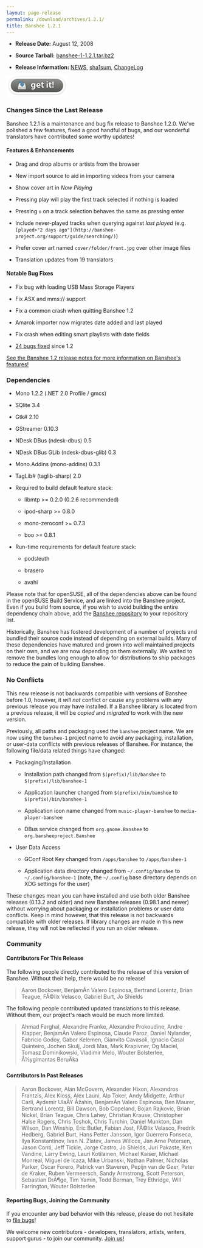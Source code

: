 ```yaml
---
layout: page-release
permalink: /download/archives/1.2.1/
title: Banshee 1.2.1
---
```



  
  * **Release Date:** August 12, 2008

  
  * **Source Tarball:** [banshee-1-1.2.1.tar.bz2](http://download.banshee-project.org/banshee/banshee-1-1.2.1.tar.bz2)

  
  * **Release Information:** 
    [NEWS](http://download.banshee-project.org/banshee/banshee-1-1.2.1.news), 
    [sha1sum](http://download.banshee-project.org/banshee/banshee-1-1.2.1.sha1sum), 
    [ChangeLog](http://download.banshee-project.org/banshee/banshee-1-1.2.1.changes)
  





[![Download Now](/images/download-button.png)](/download)





### Changes Since the Last Release





Banshee 1.2.1 is a maintenance and bug fix release to Banshee 1.2.0. We've polished a few features, fixed a good handful of bugs, and our wonderful translators have contributed some worthy updates!





#### Features & Enhancements






  * Drag and drop albums or artists from the browser


  * New import source to aid in importing videos from your camera


  * Show cover art in _Now Playing_


  * Pressing play will play the first track selected if nothing is loaded


  * Pressing `o` on a track selection behaves the same as pressing enter


  * Include never-played tracks when querying against _last played_ (e.g. `[played>"2 days ago"](http://banshee-project.org/support/guide/searching/)`)


  * Prefer cover art named `cover/folder/front.jpg` over other image files


  * Translation updates from 19 translators





#### Notable Bug Fixes






  * Fix bug with loading USB Mass Storage Players


  * Fix ASX and mms:// support


  * Fix a common crash when quitting Banshee 1.2


  * Amarok importer now migrates date added and last played


  * Fix crash when editing smart playlists with date fields


  * [24 bugs fixed](http://bugzilla.gnome.org/buglist.cgi?query_format=advanced&short_desc_type=allwordssubstr&short_desc=&product=banshee&long_desc_type=allwordssubstr&long_desc=&status_whiteboard_type=allwordssubstr&status_whiteboard=&keywords_type=allwords&keywords=&bug_status=RESOLVED&bug_status=VERIFIED&bug_status=CLOSED&resolution=FIXED&emailtype1=substring&email1=&emailtype2=substring&email2=&bugidtype=include&bug_id=&chfieldfrom=2008-07-30&chfieldto=2008-08-13&chfield=resolution&chfieldvalue=FIXED&cmdtype=doit&order=Reuse+same+sort+as+last+time&field0-0-0=noop&type0-0-0=noop&value0-0-0=) since 1.2





[See the Banshee 1.2 release notes for more information on Banshee's features!](/download/archives/1.2.0)





### Dependencies






  
  * Mono 1.2.2 (.NET 2.0 Profile / gmcs)

  
  * SQlite 3.4

  
  * Gtk# 2.10

  
  * GStreamer 0.10.3




  
  * NDesk DBus (ndesk-dbus) 0.5

  
  * NDesk DBus GLib (ndesk-dbus-glib) 0.3

  
  * Mono.Addins (mono-addins) 0.3.1

  
  * TagLib# (taglib-sharp) 2.0




  
  * Required to build default feature stack:
    
      
    * libmtp >= 0.2.0 (0.2.6 recommended)

      
    * ipod-sharp >= 0.8.0

      
    * mono-zeroconf >= 0.7.3

      
    * boo >= 0.8.1

    
  



  
  * Run-time requirements for default feature stack:
    
      
    * podsleuth 

      
    * brasero

      
    * avahi

    
  





Please note that for openSUSE, all of the dependencies above can be found in the openSUSE Build Service, and are linked into the Banshee project. Even if you build from source, if you wish to avoid building the entire dependency chain above, add the [Banshee repository](http://download.opensuse.org/repositories/Banshee/) to your repository list.





Historically, Banshee has fostered development of a number of projects and bundled their source code instead of depending on external builds. Many of these dependencies have matured and grown into well maintained projects on their own, and we are now depending on them externally. We waited to remove the bundles long enough to allow for distributions to ship packages to reduce the pain of building Banshee.






### No Conflicts





This new release is not backwards compatible with versions of Banshee before 1.0, however, it _will not_ conflict or cause any problems with any previous release you may have installed. If a Banshee library is located from a previous release, it will be _copied_ and _migrated_ to work with the new version.

Previously, all paths and packaging used the `banshee` project name. We are now using the `banshee-1` project name to avoid any packaging, installation, or user-data conflicts with previous releases of Banshee. For instance, the following file/data related things have changed:






  
  * Packaging/Installation
    
      
    * Installation path changed from `$(prefix)/lib/banshee` to `$(prefix)/lib/banshee-1`

      
    * Application launcher changed from `$(prefix)/bin/banshee` to `$(prefix)/bin/banshee-1`

      
    * Application icon name changed from `music-player-banshee` to `media-player-banshee`

      
    * DBus service changed from `org.gnome.Banshee` to `org.bansheeproject.Banshee`

    
  

  
  * User Data Access
    
      
    * GConf Root Key changed from `/apps/banshee` to `/apps/banshee-1`

      
    * Application data directory changed from `~/.config/banshee` to `~/.config/banshee-1` (note, the `~/.config` base directory depends on XDG settings for the user)

    
  





These changes mean you can have installed and use both older Banshee releases (0.13.2 and older) and new Banshee releases (0.98.1 and newer) without worrying about packaging or installation problems or user data conflicts. Keep in mind however, that this release is not backwards compatible with older releases. If library changes are made in this new release, they will not be reflected if you run an older release.






### Community





#### Contributors For This Release





The following people directly contributed to the release of this version of Banshee. Without their help, there would be no release!





> Aaron Bockover, BenjamÃ­n Valero Espinosa, Bertrand Lorentz,
      Brian Teague, FÃ©lix Velasco, Gabriel Burt, Jo Shields





The following people contributed updated translations to this release. Without them, our project's reach would be much more limited.





> Ahmad Farghal, Alexandre Franke, Alexandre Prokoudine, Andre Klapper,
      BenjamÃ­n Valero Espinosa, Claude Paroz, Daniel Nylander, Fabricio Godoy,
      Gabor Kelemen, Gianvito Cavasoli, Ignacio Casal Quinteiro, Jochen Skulj,
      Jordi Mas, Mark Krapivner, Og Maciel, Tomasz Dominikowski, Vladimir Melo,
      Wouter Bolsterlee, Å½ygimantas BeruÄka





#### Contributors In Past Releases





> Aaron Bockover, Alan McGovern, Alexander Hixon, Alexandros Frantzis,
    Alex Kloss, Alex Launi, Alp Toker, Andy Midgette, Arthur Carli,
    Aydemir UlaÅŸ Åžahin, BenjamÃ­n Valero Espinosa, Ben Maurer,
    Bertrand Lorentz, Bill Dawson, Bob Copeland, Bojan Rajkovic, Brian Nickel,
    Brian Teague, Chris Lahey, Christian Krause, Christopher Halse Rogers,
    Chris Toshok, Chris Turchin, Daniel Munkton, Dan Wilson, Dan Winship,
    Eric Butler, Fabian Jost, FÃ©lix Velasco, Fredrik Hedberg, Gabriel Burt,
    Hans Petter Jansson, Igor Guerrero Fonseca, Ilya Konstantinov,
    Ivan N. Zlatev, James Willcox, Jan Arne Petersen, Jason Conti, Jeff Tickle,
    Jorge Castro, Jo Shields, Juri Pakaste, Ken Vandine, Larry Ewing,
    Lauri Kotilainen, Michael Kaiser, Michael Monreal, Miguel de Icaza,
    Mike Urbanski, Nathan Palmer, Nicholas Parker, Oscar Forero,
    Patrick van Staveren, Pepijn van de Geer, Peter de Kraker,
    Ruben Vermeersch, Sandy Armstrong, Scott Peterson, Sebastian DrÃ¶ge,
    Tim Yamin, Todd Berman, Trey Ethridge, Will Farrington, Wouter Bolsterlee





#### Reporting Bugs, Joining the Community





If you encounter any bad behavior with this release, please do not hesitate to [file bugs](/contribute/file-bugs/)!

We welcome new contributors - developers, translators, artists, writers, support gurus - to join our community.  [Join us!](/contribute)
